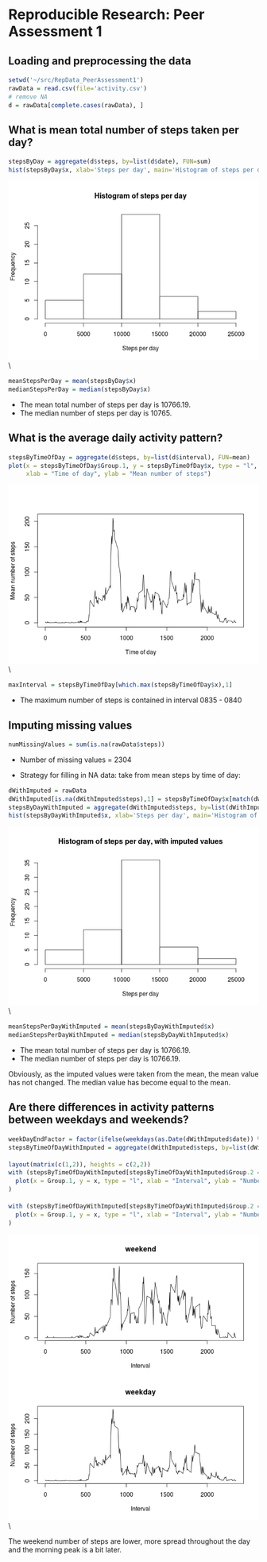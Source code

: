 # Reproducible Research: Peer Assessment 1


## Loading and preprocessing the data

```r
setwd('~/src/RepData_PeerAssessment1')
rawData = read.csv(file='activity.csv')
# remove NA
d = rawData[complete.cases(rawData), ]
```


## What is mean total number of steps taken per day?

```r
stepsByDay = aggregate(d$steps, by=list(d$date), FUN=sum)
hist(stepsByDay$x, xlab='Steps per day', main='Histogram of steps per day')
```

![](PA1_template_files/figure-html/unnamed-chunk-2-1.png)\

```r
meanStepsPerDay = mean(stepsByDay$x)
medianStepsPerDay = median(stepsByDay$x)
```
- The mean total number of steps per day is 10766.19.
- The median number of steps per day is 10765.


## What is the average daily activity pattern?

```r
stepsByTimeOfDay = aggregate(d$steps, by=list(d$interval), FUN=mean)
plot(x = stepsByTimeOfDay$Group.1, y = stepsByTimeOfDay$x, type = "l", 
     xlab = "Time of day", ylab = "Mean number of steps")
```

![](PA1_template_files/figure-html/unnamed-chunk-3-1.png)\

```r
maxInterval = stepsByTimeOfDay[which.max(stepsByTimeOfDay$x),1]
```
- The maximum number of steps is contained in interval 0835 - 0840

## Imputing missing values


```r
numMissingValues = sum(is.na(rawData$steps))
```
- Number of missing values = 2304

- Strategy for filling in NA data: take from mean steps by time of day:

```r
dWithImputed = rawData
dWithImputed[is.na(dWithImputed$steps),1] = stepsByTimeOfDay$x[match(dWithImputed[is.na(dWithImputed$steps),3], stepsByTimeOfDay$Group.1)]
stepsByDayWithImputed = aggregate(dWithImputed$steps, by=list(dWithImputed$date), FUN=sum)
hist(stepsByDayWithImputed$x, xlab='Steps per day', main='Histogram of steps per day, with imputed values')
```

![](PA1_template_files/figure-html/unnamed-chunk-5-1.png)\

```r
meanStepsPerDayWithImputed = mean(stepsByDayWithImputed$x)
medianStepsPerDayWithImputed = median(stepsByDayWithImputed$x)
```
- The mean total number of steps per day is 10766.19.
- The median number of steps per day is 10766.19.

Obviously, as the imputed values were taken from the mean, the mean value has not changed. The median value has become equal to the mean.


## Are there differences in activity patterns between weekdays and weekends?

```r
weekDayEndFactor = factor(ifelse(weekdays(as.Date(dWithImputed$date)) %in% c("Saturday", "Sunday"), "weekend", "weekdays"))
stepsByTimeOfDayWithImputed = aggregate(dWithImputed$steps, by=list(dWithImputed$interval, weekDayEndFactor), FUN=mean)

layout(matrix(c(1,2)), heights = c(2,2))
with (stepsByTimeOfDayWithImputed[stepsByTimeOfDayWithImputed$Group.2 == "weekend", ],
  plot(x = Group.1, y = x, type = "l", xlab = "Interval", ylab = "Number of steps", main="weekend")
)

with (stepsByTimeOfDayWithImputed[stepsByTimeOfDayWithImputed$Group.2 == "weekdays", ],
  plot(x = Group.1, y = x, type = "l", xlab = "Interval", ylab = "Number of steps", main="weekday")
)
```

![](PA1_template_files/figure-html/unnamed-chunk-6-1.png)\

The weekend number of steps are lower, more spread throughout the day and the morning peak is a bit later.
